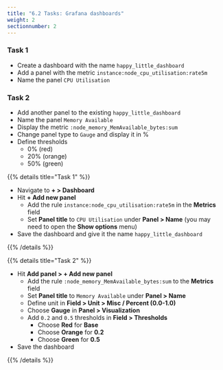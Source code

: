 ```yaml
---
title: "6.2 Tasks: Grafana dashboards"
weight: 2
sectionnumber: 2
---
```


### Task 1

* Create a dashboard with the name `happy_little_dashboard`
* Add a panel with the metric `instance:node_cpu_utilisation:rate5m`
* Name the panel `CPU Utilisation`

### Task 2

* Add another panel to the existing `happy_little_dashboard`
* Name the panel `Memory Available`
* Display the metric `:node_memory_MemAvailable_bytes:sum`
* Change panel type to `Gauge` and display it in %
* Define thresholds
  * 0% (red)
  * 20% (orange)
  * 50% (green)

{{% details title="Task 1" %}}

* Navigate to **+ > Dashboard**
* Hit **+ Add new panel**
  * Add the rule `instance:node_cpu_utilisation:rate5m` in the **Metrics** field
  * Set **Panel title** to `CPU Utilisation` under **Panel > Name** (you may need to open the **Show options** menu)
* Save the dashboard and give it the name `happy_little_dashboard`

{{% /details %}}

{{% details title="Task 2" %}}

* Hit **Add panel > + Add new panel**
  * Add the rule `:node_memory_MemAvailable_bytes:sum` to the **Metrics** field
  * Set **Panel title** to `Memory Available` under **Panel > Name**
  * Define unit in **Field > Unit > Misc / Percent (0.0-1.0)**
  * Choose **Gauge** in **Panel > Visualization**
  * Add `0.2` and `0.5` thresholds in **Field > Thresholds**
    * Choose **Red** for **Base**
    * Choose **Orange** for **0.2**
    * Choose **Green** for **0.5**
* Save the dashboard

{{% /details %}}
